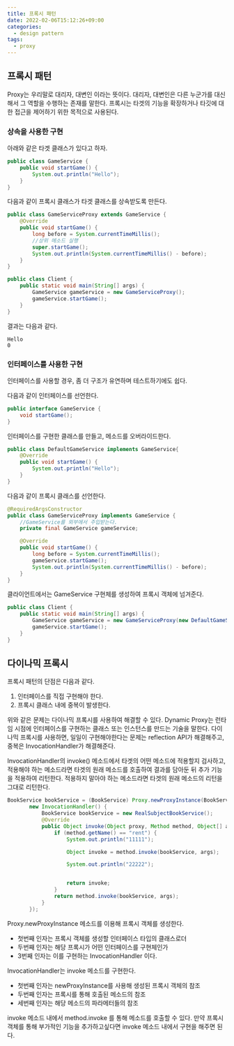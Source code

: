 ```yaml
---
title: 프록시 패턴
date: 2022-02-06T15:12:26+09:00
categories:
  - design pattern
tags: 
  - proxy
---
```


## 프록시 패턴
Proxy는 우리말로 대리자, 대변인 이라는 뜻이다. 대리자, 대변인은 다른 누군가를 대신해서 그 역할을 수행하는 존재를 말한다.
프록시는 타겟의 기능을 확장하거나 타깃에 대한 접근을 제어하기 위한 목적으로 사용된다.

### 상속을 사용한 구현

아래와 같은 타겟 클래스가 있다고 하자.

```java
public class GameService {
    public void startGame() {
        System.out.println("Hello");
    }
}
```
다음과 같이 프록시 클래스가 타겟 클래스를 상속받도록 만든다.
```java
public class GameServiceProxy extends GameService {
    @Override
    public void startGame() {
        long before = System.currentTimeMillis();
        //상위 메소드 실행
        super.startGame();
        System.out.println(System.currentTimeMillis() - before);
    }
}
```

```java
public class Client {
    public static void main(String[] args) {
        GameService gameService = new GameServiceProxy();
        gameService.startGame();
    }
}
```

결과는 다음과 같다.
```
Hello
0
```

### 인터페이스를 사용한 구현

인터페이스를 사용할 경우, 좀 더 구조가 유연하며 테스트하기에도 쉽다.

다음과 같이 인터페이스를 선언한다.
```java
public interface GameService {
    void startGame();
}
```
인터페이스를 구현한 클래스를 만들고, 메소드를 오버라이드한다.
```java
public class DefaultGameService implements GameService{
    @Override
    public void startGame() {
        System.out.println("Hello");
    }
}
```

다음과 같이 프록시 클래스를 선언한다.
```java
@RequiredArgsConstructor
public class GameServiceProxy implements GameService {
    //GameService를 외부에서 주입받는다.
    private final GameService gameService;

    @Override
    public void startGame() {
        long before = System.currentTimeMillis();
        gameService.startGame();
        System.out.println(System.currentTimeMillis() - before);
    }
}
```

클라이언트에서는 GameService 구현체를 생성하여 프록시 객체에 넘겨준다.
```java
public class Client {
    public static void main(String[] args) {
        GameService gameService = new GameServiceProxy(new DefaultGameService());
        gameService.startGame();
    }
}
```

## 다이나믹 프록시
프록시 패턴의 단점은 다음과 같다.
1. 인터페이스를 직접 구현해야 한다.
2. 프록시 클래스 내에 중복이 발생한다.

위와 같은 문제는 다이나믹 프록시를 사용하여 해결할 수 있다.
Dynamic Proxy는 런타임 시점에 인터페이스를 구현하는 클래스 또는 인스턴스를 만드는 기술을 말한다.
다이나믹 프록시를 사용하면, 일일이 구현해야한다는 문제는 reflection API가 해결해주고, 중복은 InvocationHandler가 해결해준다. 

InvocationHandler의 invoke() 메소드에서 타겟의 어떤 메소드에 적용할지 검사하고, 적용해야 하는 메소드라면 타겟의 원래 메소드를 호출하여 결과를 담아둔 뒤 추가 기능을 적용하여 리턴한다. 적용하지 말아야 하는 메소드라면 타겟의 원래 메소드의 리턴을 그대로 리턴한다.
 
 ```java
BookService bookService = (BookService) Proxy.newProxyInstance(BookService.class.getClassLoader(), new Class[]{BookService.class},
        new InvocationHandler() {
            BookService bookService = new RealSubjectBookService();
            @Override
            public Object invoke(Object proxy, Method method, Object[] args) throws Throwable {
                if (method.getName() == "rent") {
                    System.out.println("11111");

                    Object invoke = method.invoke(bookService, args);

                    System.out.println("22222");


                    return invoke;
                }
                return method.invoke(bookService, args);
            }
        });
 ```
Proxy.newProxyInstance 메소드를 이용해 프록시 객체를 생성한다.
* 첫번째 인자는 프록시 객체를 생성할 인터페이스 타입의 클래스로더
* 두번째 인자는 해당 프록시가 어떤 인터페이스를 구현체인가
* 3번째 인자는 이를 구현하는 InvocationHandler 이다.

InvocationHandler는 invoke 메소드를 구현한다.
* 첫번째 인자는 newProxyInstance를 사용해 생성된 프록시 객체의 참조
* 두번째 인자는 프록시를 통해 호출된 메소드의 참조
* 세번째 인자는 해당 메소드의 파라메터들의 참조

invoke 메소드 내에서 method.invoke 를 통해 메소드를 호출할 수 있다.
만약 프록시 객체를 통해 부가적인 기능을 추가하고싶다면 invoke 메소드 내에서 구현을 해주면 된다.
